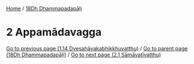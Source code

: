 
[Home](/) / [18Dh Dhammapadapāḷi](../18Dh.md)

# 2 Appamādavagga


[Go to previous page (1.14 Dvesahāyakabhikkhuvatthu)](1/1.14.md) / [Go to parent page (18Dh Dhammapadapāḷi)](0.md) / [Go to next page (2.1 Sāmāvatīvatthu)](2/2.1.md)


